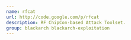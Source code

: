 ```yaml
---
name: rfcat
url: http://code.google.com/p/rfcat
description: RF ChipCon-based Attack Toolset.
group: blackarch blackarch-exploitation
---
```

